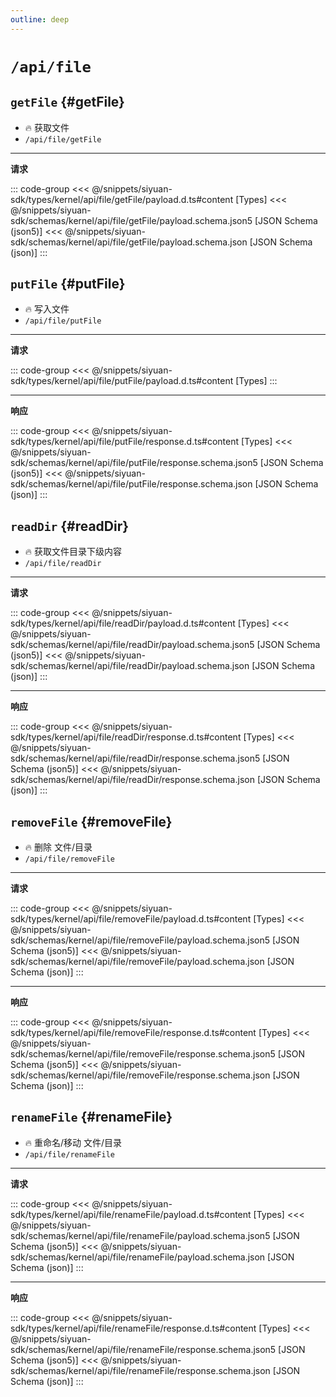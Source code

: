 ```yaml
---
outline: deep
---
```


# `/api/file`

## `getFile` {#getFile}

- 🔥 获取文件
- `/api/file/getFile`

---

**请求**

::: code-group
<<< @/snippets/siyuan-sdk/types/kernel/api/file/getFile/payload.d.ts#content [Types]
<<< @/snippets/siyuan-sdk/schemas/kernel/api/file/getFile/payload.schema.json5 [JSON Schema (json5)]
<<< @/snippets/siyuan-sdk/schemas/kernel/api/file/getFile/payload.schema.json [JSON Schema (json)]
:::

## `putFile` {#putFile}

- 🔥 写入文件
- `/api/file/putFile`

---

**请求**

::: code-group
<<< @/snippets/siyuan-sdk/types/kernel/api/file/putFile/payload.d.ts#content [Types]
:::

---

**响应**

::: code-group
<<< @/snippets/siyuan-sdk/types/kernel/api/file/putFile/response.d.ts#content [Types]
<<< @/snippets/siyuan-sdk/schemas/kernel/api/file/putFile/response.schema.json5 [JSON Schema (json5)]
<<< @/snippets/siyuan-sdk/schemas/kernel/api/file/putFile/response.schema.json [JSON Schema (json)]
:::

## `readDir` {#readDir}

- 🔥 获取文件目录下级内容
- `/api/file/readDir`

---

**请求**

::: code-group
<<< @/snippets/siyuan-sdk/types/kernel/api/file/readDir/payload.d.ts#content [Types]
<<< @/snippets/siyuan-sdk/schemas/kernel/api/file/readDir/payload.schema.json5 [JSON Schema (json5)]
<<< @/snippets/siyuan-sdk/schemas/kernel/api/file/readDir/payload.schema.json [JSON Schema (json)]
:::

---

**响应**

::: code-group
<<< @/snippets/siyuan-sdk/types/kernel/api/file/readDir/response.d.ts#content [Types]
<<< @/snippets/siyuan-sdk/schemas/kernel/api/file/readDir/response.schema.json5 [JSON Schema (json5)]
<<< @/snippets/siyuan-sdk/schemas/kernel/api/file/readDir/response.schema.json [JSON Schema (json)]
:::

## `removeFile` {#removeFile}

- 🔥 删除 文件/目录
- `/api/file/removeFile`

---

**请求**

::: code-group
<<< @/snippets/siyuan-sdk/types/kernel/api/file/removeFile/payload.d.ts#content [Types]
<<< @/snippets/siyuan-sdk/schemas/kernel/api/file/removeFile/payload.schema.json5 [JSON Schema (json5)]
<<< @/snippets/siyuan-sdk/schemas/kernel/api/file/removeFile/payload.schema.json [JSON Schema (json)]
:::

---

**响应**

::: code-group
<<< @/snippets/siyuan-sdk/types/kernel/api/file/removeFile/response.d.ts#content [Types]
<<< @/snippets/siyuan-sdk/schemas/kernel/api/file/removeFile/response.schema.json5 [JSON Schema (json5)]
<<< @/snippets/siyuan-sdk/schemas/kernel/api/file/removeFile/response.schema.json [JSON Schema (json)]
:::

## `renameFile` {#renameFile}

- 🔥 重命名/移动 文件/目录
- `/api/file/renameFile`

---

**请求**

::: code-group
<<< @/snippets/siyuan-sdk/types/kernel/api/file/renameFile/payload.d.ts#content [Types]
<<< @/snippets/siyuan-sdk/schemas/kernel/api/file/renameFile/payload.schema.json5 [JSON Schema (json5)]
<<< @/snippets/siyuan-sdk/schemas/kernel/api/file/renameFile/payload.schema.json [JSON Schema (json)]
:::

---

**响应**

::: code-group
<<< @/snippets/siyuan-sdk/types/kernel/api/file/renameFile/response.d.ts#content [Types]
<<< @/snippets/siyuan-sdk/schemas/kernel/api/file/renameFile/response.schema.json5 [JSON Schema (json5)]
<<< @/snippets/siyuan-sdk/schemas/kernel/api/file/renameFile/response.schema.json [JSON Schema (json)]
:::
